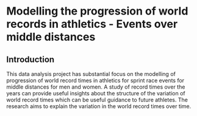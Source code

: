 # Modelling the progression of world records in athletics - Events over middle distances
## Introduction
This data analysis project has substantial focus on the modelling of progression of world record
times in athletics for sprint race events for middle distances for men and women. A study of record
times over the years can provide useful insights about the structure of the variation of world record
times which can be useful guidance to future athletes. The research aims to explain the variation
in the world record times over time.
